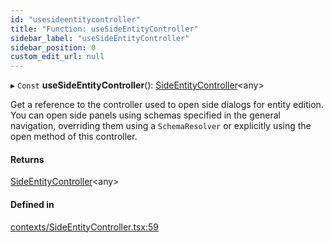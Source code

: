 ```yaml
---
id: "usesideentitycontroller"
title: "Function: useSideEntityController"
sidebar_label: "useSideEntityController"
sidebar_position: 0
custom_edit_url: null
---
```


▸ `Const` **useSideEntityController**(): [SideEntityController](../types/sideentitycontroller.md)<any\>

Get a reference to the controller used to open side dialogs for entity
edition. You can open side panels using schemas specified in the general
navigation, overriding them using a `SchemaResolver` or explicitly
using the open method of this controller.

#### Returns

[SideEntityController](../types/sideentitycontroller.md)<any\>

#### Defined in

[contexts/SideEntityController.tsx:59](https://github.com/Camberi/firecms/blob/42dd384/src/contexts/SideEntityController.tsx#L59)
